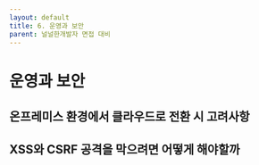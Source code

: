 ```yaml
---
layout: default
title: 6. 운영과 보안
parent: 널널한개발자 면접 대비
---
```


# 운영과 보안

## 온프레미스 환경에서 클라우드로 전환 시 고려사항

## XSS와 CSRF 공격을 막으려면 어떻게 해야할까